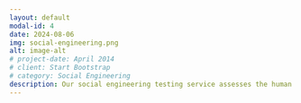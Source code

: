 ```yaml
---
layout: default
modal-id: 4
date: 2024-08-06
img: social-engineering.png
alt: image-alt
# project-date: April 2014
# client: Start Bootstrap
# category: Social Engineering
description: Our social engineering testing service assesses the human element of your security defenses. By conducting phishing campaigns, pretexting, and other social engineering techniques, we evaluate your employees' susceptibility to manipulation. This service helps you understand the effectiveness of your security awareness training and identify areas for improvement in safeguarding against social engineering attacks.
---
```

